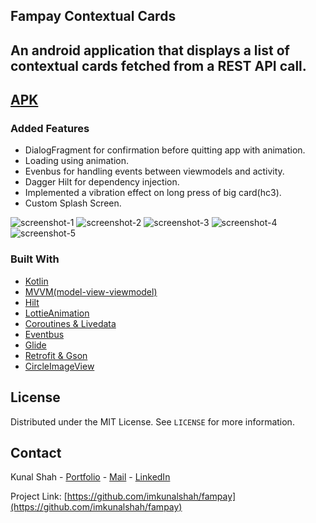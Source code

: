 <!--
*** Thanks for checking out the Best-README-Template. If you have a suggestion
*** that would make this better, please fork the repo and create a pull request
*** or simply open an issue with the tag "enhancement".
*** Thanks again! Now go create something AMAZING! :D
***
***
***
*** To avoid retyping too much info. Do a search and replace for the following:
*** github_username, repo_name, twitter_handle, email, project_title, project_description
-->



<!-- PROJECT SHIELDS -->
<!--
*** I'm using markdown "reference style" links for readability.
*** Reference links are enclosed in brackets [ ] instead of parentheses ( ).
*** See the bottom of this document for the declaration of the reference variables
*** for contributors-url, forks-url, etc. This is an optional, concise syntax you may use.
*** https://www.markdownguide.org/basic-syntax/#reference-style-links
-->

<!-- Project Title -->
## Fampay Contextual Cards

<!-- ABOUT THE PROJECT -->
## An android application that displays a list of contextual cards fetched from a REST API call.

## [APK](https://drive.google.com/file/d/16Q1nvafTR3tR7Hl9xEsJTQjOgpBR0jqf/view?usp=sharing)

### Added Features

* DialogFragment for confirmation before quitting app with animation.
* Loading using animation.
* Evenbus for handling events between viewmodels and activity.
* Dagger Hilt for dependency injection.
* Implemented a vibration effect on long press of big card(hc3).
* Custom Splash Screen.

![screenshot-1](https://i.imgur.com/3h1jsEs.jpg)
![screenshot-2](https://i.imgur.com/9eBIAA8.jpg)
![screenshot-3](https://i.imgur.com/tiFtA34.jpg)
![screenshot-4](https://i.imgur.com/xrMLf6D.jpg)
![screenshot-5](https://i.imgur.com/CeFnhpk.jpg)

### Built With

* [Kotlin](https://kotlinlang.org)
* [MVVM(model-view-viewmodel)](https://developer.android.com/jetpack/guide?gclid=CjwKCAiA24SPBhB0EiwAjBgkhiwuUOPeR-rjf_xEztxxeZfH-dbcw_IVgI99j_wPjBuTmZwGB2lLvxoCxhAQAvD_BwE&gclsrc=aw.ds)
* [Hilt](https://developer.android.com/training/dependency-injection/hilt-android)
* [LottieAnimation](https://github.com/airbnb/lottie-android)
* [Coroutines & Livedata](https://developer.android.com/kotlin/coroutines?gclid=CjwKCAiA24SPBhB0EiwAjBgkhsOpqTBp5eV6MKf0W_ifmCfNOWgGL_hCJh3m5A3w7JNhWeis5q8zjhoC2ogQAvD_BwE&gclsrc=aw.ds)
* [Eventbus](https://github.com/greenrobot/EventBus)
* [Glide](https://github.com/bumptech/glide)
* [Retrofit & Gson](https://square.github.io/retrofit/)
* [CircleImageView](https://github.com/hdodenhof/CircleImageView)

<!-- LICENSE -->
## License

Distributed under the MIT License. See `LICENSE` for more information.



<!-- CONTACT -->
## Contact

Kunal Shah - [Portfolio](http://bit.ly/kunal-portfolio) - [Mail](mailto:kunal.jack.shah@gmail.com) - [LinkedIn](https://www.linkedin.com/in/kunal-shah-7431a1182/)

Project Link: [https://github.com/imkunalshah/fampay](https://github.com/imkunalshah/fampay)
